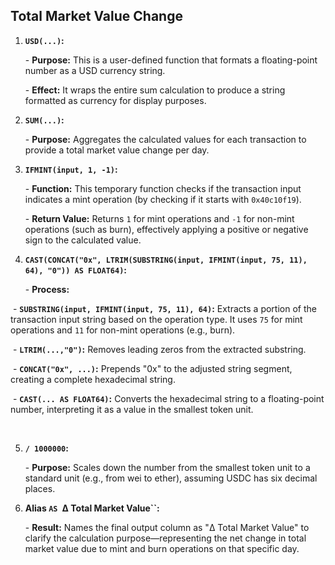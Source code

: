 ## Total Market Value Change

1. **`USD(...)`:**

   \- **Purpose:** This is a user-defined function that formats a floating-point number as a USD currency string.

   \- **Effect:** It wraps the entire sum calculation to produce a string formatted as currency for display purposes.



2. **`SUM(...)`:**

   \- **Purpose:** Aggregates the calculated values for each transaction to provide a total market value change per day.

   

3. **`IFMINT(input, 1, -1)`:**

   \- **Function:** This temporary function checks if the transaction input indicates a mint operation (by checking if it starts with `0x40c10f19`).

   \- **Return Value:** Returns `1` for mint operations and `-1` for non-mint operations (such as burn), effectively applying a positive or negative sign to the calculated value.

   

4. **`CAST(CONCAT("0x", LTRIM(SUBSTRING(input, IFMINT(input, 75, 11), 64), "0")) AS FLOAT64)`:**

   \- **Process:**

​     \- **`SUBSTRING(input, IFMINT(input, 75, 11), 64)`:** Extracts a portion of the transaction input string based on the operation type. It uses `75` for mint operations and `11` for non-mint operations (e.g., burn).

​     \- **`LTRIM(...,"0")`:** Removes leading zeros from the extracted substring.

​     \- **`CONCAT("0x", ...)`:** Prepends "0x" to the adjusted string segment, creating a complete hexadecimal string.

​     \- **`CAST(... AS FLOAT64)`:** Converts the hexadecimal string to a floating-point number, interpreting it as a value in the smallest token unit.

​     

5. **`/ 1000000`:**

   \- **Purpose:** Scales down the number from the smallest token unit to a standard unit (e.g., from wei to ether), assuming USDC has six decimal places.



6. **Alias `AS `Δ Total Market Value``:**

   \- **Result:** Names the final output column as "Δ Total Market Value" to clarify the calculation purpose—representing the net change in total market value due to mint and burn operations on that specific day.